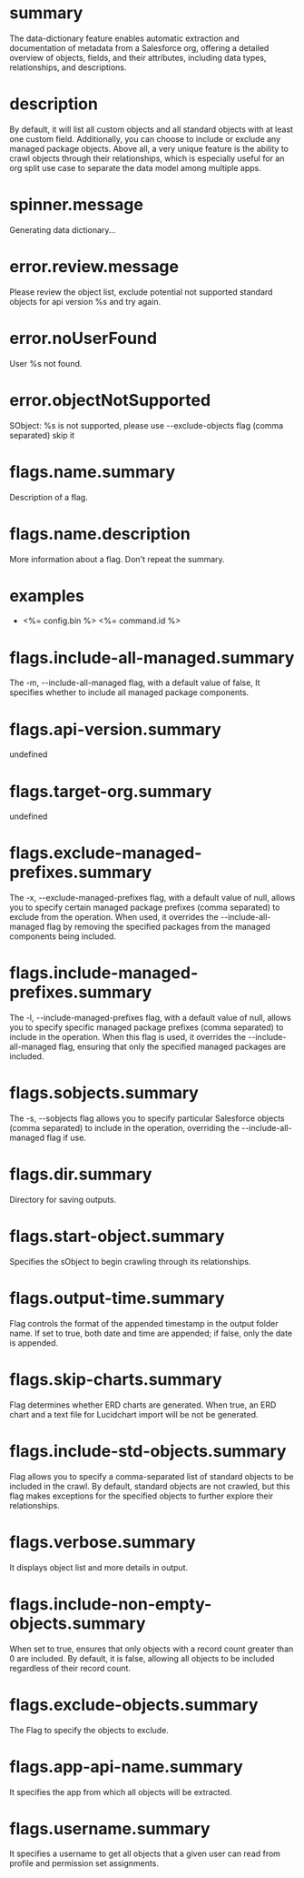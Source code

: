 # summary

The data-dictionary feature enables automatic extraction and documentation of metadata from a Salesforce org, offering a detailed overview of objects, fields, and their attributes, including data types, relationships, and descriptions.

# description

By default, it will list all custom objects and all standard objects with at least one custom field. Additionally, you can choose to include or exclude any managed package objects. Above all, a very unique feature is the ability to crawl objects through their relationships, which is especially useful for an org split use case to separate the data model among multiple apps.

# spinner.message

Generating data dictionary...

# error.review.message

Please review the object list, exclude potential not supported standard objects for api version %s and try again.

# error.noUserFound

User %s not found.

# error.objectNotSupported

SObject: %s is not supported, please use --exclude-objects flag (comma separated) skip it

# flags.name.summary

Description of a flag.

# flags.name.description

More information about a flag. Don't repeat the summary.

# examples

- <%= config.bin %> <%= command.id %>

# flags.include-all-managed.summary

The -m, --include-all-managed flag, with a default value of false, It specifies whether to include all managed package components.

# flags.api-version.summary

undefined

# flags.target-org.summary

undefined

# flags.exclude-managed-prefixes.summary

The -x, --exclude-managed-prefixes flag, with a default value of null, allows you to specify certain managed package prefixes (comma separated) to exclude from the operation. When used, it overrides the --include-all-managed flag by removing the specified packages from the managed components being included.

# flags.include-managed-prefixes.summary

The -l, --include-managed-prefixes flag, with a default value of null, allows you to specify specific managed package prefixes (comma separated) to include in the operation. When this flag is used, it overrides the --include-all-managed flag, ensuring that only the specified managed packages are included.

# flags.sobjects.summary

The -s, --sobjects flag allows you to specify particular Salesforce objects (comma separated) to include in the operation, overriding the --include-all-managed flag if use.

# flags.dir.summary

Directory for saving outputs.

# flags.start-object.summary

Specifies the sObject to begin crawling through its relationships.

# flags.output-time.summary

Flag controls the format of the appended timestamp in the output folder name. If set to true, both date and time are appended; if false, only the date is appended.

# flags.skip-charts.summary

Flag determines whether ERD charts are generated. When true, an ERD chart and a text file for Lucidchart import will be not be generated.

# flags.include-std-objects.summary

Flag allows you to specify a comma-separated list of standard objects to be included in the crawl. By default, standard objects are not crawled, but this flag makes exceptions for the specified objects to further explore their relationships.

# flags.verbose.summary

It displays object list and more details in output.

# flags.include-non-empty-objects.summary

When set to true, ensures that only objects with a record count greater than 0 are included. By default, it is false, allowing all objects to be included regardless of their record count.

# flags.exclude-objects.summary

The Flag to specify the objects to exclude.

# flags.app-api-name.summary

It specifies the app from which all objects will be extracted.

# flags.username.summary

It specifies a username to get all objects that a given user can read from profile and permission set assignments.
